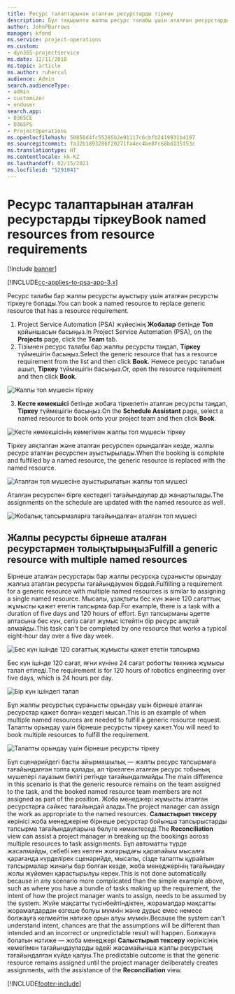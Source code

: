 ```yaml
---
title: Ресурс талаптарынан аталған ресурстарды тіркеу
description: Бұл тақырыпта жалпы ресурс талабы үшін аталған ресурстарды тіркеу туралы ақпарат берілген.
author: JohnPBurrows
manager: kfend
ms.service: project-operations
ms.custom:
- dyn365-projectservice
ms.date: 12/11/2018
ms.topic: article
ms.author: ruhercul
audience: Admin
search.audienceType:
- admin
- customizer
- enduser
search.app:
- D365CE
- D365PS
- ProjectOperations
ms.openlocfilehash: 50858d4fc55285b2e91117c6cbfb2419931b4197
ms.sourcegitcommit: fa32b1893286f20271fa4ec4be8fc68bd135f53c
ms.translationtype: HT
ms.contentlocale: kk-KZ
ms.lasthandoff: 02/15/2021
ms.locfileid: "5291041"
---
```

# <a name="book-named-resources-from-resource-requirements"></a><span data-ttu-id="bdf65-103">Ресурс талаптарынан аталған ресурстарды тіркеу</span><span class="sxs-lookup"><span data-stu-id="bdf65-103">Book named resources from resource requirements</span></span>

[!include [banner](../includes/psa-now-project-operations.md)]

[!INCLUDE[cc-applies-to-psa-app-3.x](../includes/cc-applies-to-psa-app-3x.md)]

<span data-ttu-id="bdf65-104">Ресурс талабы бар жалпы ресурсты ауыстыру үшін аталған ресурсты тіркеуге болады.</span><span class="sxs-lookup"><span data-stu-id="bdf65-104">You can book a named resource to replace generic resource that has a resource requirement.</span></span>

1. <span data-ttu-id="bdf65-105">Project Service Automation (PSA) жүйесінің **Жобалар** бетінде **Топ** қойыншасын басыңыз.</span><span class="sxs-lookup"><span data-stu-id="bdf65-105">In Project Service Automation (PSA), on the **Projects** page, click the **Team** tab.</span></span>
2. <span data-ttu-id="bdf65-106">Тізімнен ресурс талабы бар жалпы ресурсты таңдап, **Тіркеу** түймешігін басыңыз.</span><span class="sxs-lookup"><span data-stu-id="bdf65-106">Select the generic resource that has a resource requirement from the list and then click **Book**.</span></span> <span data-ttu-id="bdf65-107">Немесе ресурс талабын ашып, **Тіркеу** түймешігін басыңыз.</span><span class="sxs-lookup"><span data-stu-id="bdf65-107">Or, open the resource requirement and then click **Book**.</span></span>


![Жалпы топ мүшесін тіркеу](media/RM-how-to-14.png)


3. <span data-ttu-id="bdf65-109">**Кесте көмекшісі** бетінде жобаға тіркелетін аталған ресурсты таңдап, **Тіркеу** түймешігін басыңыз.</span><span class="sxs-lookup"><span data-stu-id="bdf65-109">On the **Schedule Assistant** page, select a named resource to book onto your project team and then click **Book**.</span></span>

![Кесте көмекшісінің көмегімен жалпы топ мүшесін тіркеу](media/RM-how-to-15.png)

<span data-ttu-id="bdf65-111">Тіркеу аяқталған және аталған ресурспен орындалған кезде, жалпы ресурс аталған ресурспен ауыстырылады.</span><span class="sxs-lookup"><span data-stu-id="bdf65-111">When the booking is complete and fulfilled by a named resource, the generic resource is replaced with the named resource.</span></span>

![Аталған топ мүшесіне ауыстырылатын жалпы топ мүшесі](media/RM-how-to-16.png)

<span data-ttu-id="bdf65-113">Аталған ресурспен бірге кестедегі тағайындаулар да жаңартылады.</span><span class="sxs-lookup"><span data-stu-id="bdf65-113">The assignments on the schedule are updated with the named resource as well.</span></span>

![Жобалық тапсырмаларға тағайындалған аталған топ мүшесі](media/RM-how-to-17.png)

## <a name="fulfill-a-generic-resource-with-multiple-named-resources"></a><span data-ttu-id="bdf65-115">Жалпы ресурсты бірнеше аталған ресурстармен толықтырыңыз</span><span class="sxs-lookup"><span data-stu-id="bdf65-115">Fulfill a generic resource with multiple named resources</span></span>
<span data-ttu-id="bdf65-116">Бірнеше аталған ресурстары бар жалпы ресурсқа сұранысты орындау жалғыз аталған ресурсты тағайындаумен бірдей.</span><span class="sxs-lookup"><span data-stu-id="bdf65-116">Fulfilling a requirement for a generic resource with multiple named resources is similar to assigning a single named resource.</span></span> <span data-ttu-id="bdf65-117">Мысалы, ұзақтығы бес күн және 120 сағаттық жұмысты қажет ететін тапсырма бар.</span><span class="sxs-lookup"><span data-stu-id="bdf65-117">For example, there is a task with a duration of five days and 120 hours of effort.</span></span> <span data-ttu-id="bdf65-118">Бұл тапсырманы әдетте аптасына бес күн, сегіз сағат жұмыс істейтін бір ресурс аяқтай алмайды.</span><span class="sxs-lookup"><span data-stu-id="bdf65-118">This task can't be completed by one resource that works a typical eight-hour day over a five day week.</span></span> 

![Бес күн ішінде 120 сағаттық жұмысты қажет ететін тапсырма](media/RM-how-to-21.png)

<span data-ttu-id="bdf65-120">Бес күн ішінде 120 сағат, яғни күніне 24 сағат роботты техника жұмысы талап етіледі.</span><span class="sxs-lookup"><span data-stu-id="bdf65-120">The requirement is for 120 hours of robotics engineering over five days, which is 24 hours per day.</span></span>

![Бір күн ішіндегі талап](media/RM-how-to-22.png)

<span data-ttu-id="bdf65-122">Бұл жалпы ресурстық сұранысты орындау үшін бірнеше аталған ресурстар қажет болған кездегі мысал.</span><span class="sxs-lookup"><span data-stu-id="bdf65-122">This is an example of when multiple named resources are needed to fulfill a generic resource request.</span></span> <span data-ttu-id="bdf65-123">Талапты орындау үшін бірнеше ресурсты тіркеу қажет.</span><span class="sxs-lookup"><span data-stu-id="bdf65-123">You will need to book multiple resources to fulfill the requirement.</span></span>

![Талапты орындау үшін бірнеше ресурсты тіркеу](media/RM-how-to-23.png)

<span data-ttu-id="bdf65-125">Бұл сценарийдегі басты айырмашылық — жалпы ресурс тапсырмаға тағайындалған топта қалады, ал тіркелген аталған ресурс тобының мүшелері лауазым бөлігі ретінде тағайындалмайды.</span><span class="sxs-lookup"><span data-stu-id="bdf65-125">The main difference in this scenario is that the generic resource remains on the team assigned to the task, and the booked named resource team members are not assigned as part of the position.</span></span> <span data-ttu-id="bdf65-126">Жоба менеджері жұмысты аталған ресурстарға сәйкес тағайындай алады.</span><span class="sxs-lookup"><span data-stu-id="bdf65-126">The project manager can assign the work as appropriate to the named resources.</span></span> <span data-ttu-id="bdf65-127">**Салыстырып тексеру** көрінісі жоба менеджеріне бірнеше ресурстар бойынша тапсырыстарды тапсырма тағайындауларына бөлуге көмектеседі.</span><span class="sxs-lookup"><span data-stu-id="bdf65-127">The **Reconciliation** view can assist a project manager in breaking up the bookings across multiple resources to task assignments.</span></span> <span data-ttu-id="bdf65-128">Бұл автоматты түрде жасалмайды, себебі кез келген жоғарыдағы қарапайым мысалға қарағанда күрделірек сценарийде, мысалы, сізде талапты құрайтын тапсырмалар жинағы бар болған кезде, жоба менеджерінің тағайындау жолы жүйемен қарастырылуы керек.</span><span class="sxs-lookup"><span data-stu-id="bdf65-128">This is not done automatically because in any scenario more complicated than the simple example above, such as where you have a bundle of tasks making up the requirement, the intent of how the project manager wants to assign, needs to be assumed by the system.</span></span> <span data-ttu-id="bdf65-129">Жүйе мақсатты түсінбейтіндіктен, жорамалдар мақсатты жорамалдардан өзгеше болуы мүмкін және дұрыс емес немесе болжауға келмейтін нәтиже орын алуы мүмкін.</span><span class="sxs-lookup"><span data-stu-id="bdf65-129">Because the system can't understand intent, chances are that the assumptions will be different than intended and an incorrect or unpredictable result will happen.</span></span> <span data-ttu-id="bdf65-130">Болжауға болатын нәтиже — жоба менеджері **Салыстырып тексеру** көрінісінің көмегімен тағайындауларды әдейі жасамайынша жалпы ресурстың тағайындалған күйде қалуы.</span><span class="sxs-lookup"><span data-stu-id="bdf65-130">The predictable outcome is that the generic resource remains assigned until the project manager deliberately creates assignments, with the assistance of the **Reconciliation** view.</span></span>




[!INCLUDE[footer-include](../includes/footer-banner.md)]